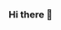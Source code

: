 ### Hi there 👋

<!--
**calebomariba/calebomariba** is a ✨ _special_ ✨ repository because its `README.md` (this file) appears on your GitHub profile.

Here are some ideas to get you started:

- 🔭 I’m currently working on  on my internship projects
- 🌱 I’m currently learning SQL Programming, Exploratory DataAnalysis
- 👯 I’m looking to collaborate on Machine learning Algorithms
- 🤔 I’m looking for help with Deployment using flask
- 💬 Ask me about ...
- 📫 How to reach me: calebomariba8@gmail.com
- 😄 Pronouns: ...
- ⚡ Fun fact: 	The sentence, "The quick brown fox jumps over the lazy dog" uses every letter in the English language.
-->
